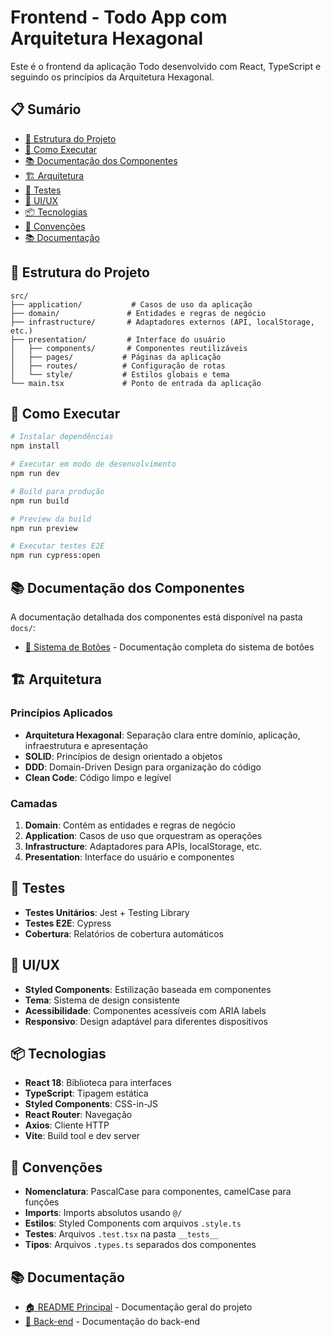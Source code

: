 # Frontend - Todo App com Arquitetura Hexagonal

Este é o frontend da aplicação Todo desenvolvido com React, TypeScript e seguindo os princípios da Arquitetura Hexagonal.

## 📋 Sumário

- [📁 Estrutura do Projeto](#-estrutura-do-projeto)
- [🚀 Como Executar](#-como-executar)
- [📚 Documentação dos Componentes](#-documentação-dos-componentes)
- [🏗️ Arquitetura](#️-arquitetura)
- [🧪 Testes](#-testes)
- [🎨 UI/UX](#-uiux)
- [📦 Tecnologias](#-tecnologias)
- [📝 Convenções](#-convenções)
- [📚 Documentação](#-documentação)

## 📁 Estrutura do Projeto

```
src/
├── application/           # Casos de uso da aplicação
├── domain/               # Entidades e regras de negócio
├── infrastructure/       # Adaptadores externos (API, localStorage, etc.)
├── presentation/         # Interface do usuário
│   ├── components/       # Componentes reutilizáveis
│   ├── pages/           # Páginas da aplicação
│   ├── routes/          # Configuração de rotas
│   └── style/           # Estilos globais e tema
└── main.tsx             # Ponto de entrada da aplicação
```

## 🚀 Como Executar

```bash
# Instalar dependências
npm install

# Executar em modo de desenvolvimento
npm run dev

# Build para produção
npm run build

# Preview da build
npm run preview

# Executar testes E2E
npm run cypress:open
```

## 📚 Documentação dos Componentes

A documentação detalhada dos componentes está disponível na pasta `docs/`:

- [🎨 Sistema de Botões](./docs/components/buttons.md) - Documentação completa do sistema de botões

## 🏗️ Arquitetura

### Princípios Aplicados

- **Arquitetura Hexagonal**: Separação clara entre domínio, aplicação, infraestrutura e apresentação
- **SOLID**: Princípios de design orientado a objetos
- **DDD**: Domain-Driven Design para organização do código
- **Clean Code**: Código limpo e legível

### Camadas

1. **Domain**: Contém as entidades e regras de negócio
2. **Application**: Casos de uso que orquestram as operações
3. **Infrastructure**: Adaptadores para APIs, localStorage, etc.
4. **Presentation**: Interface do usuário e componentes

## 🧪 Testes

- **Testes Unitários**: Jest + Testing Library
- **Testes E2E**: Cypress
- **Cobertura**: Relatórios de cobertura automáticos

## 🎨 UI/UX

- **Styled Components**: Estilização baseada em componentes
- **Tema**: Sistema de design consistente
- **Acessibilidade**: Componentes acessíveis com ARIA labels
- **Responsivo**: Design adaptável para diferentes dispositivos

## 📦 Tecnologias

- **React 18**: Biblioteca para interfaces
- **TypeScript**: Tipagem estática
- **Styled Components**: CSS-in-JS
- **React Router**: Navegação
- **Axios**: Cliente HTTP
- **Vite**: Build tool e dev server

## 📝 Convenções

- **Nomenclatura**: PascalCase para componentes, camelCase para funções
- **Imports**: Imports absolutos usando `@/`
- **Estilos**: Styled Components com arquivos `.style.ts`
- **Testes**: Arquivos `.test.tsx` na pasta `__tests__`
- **Tipos**: Arquivos `.types.ts` separados dos componentes

## 📚 Documentação

- [🏠 README Principal](../README.md) - Documentação geral do projeto
- [🔧 Back-end](../back-end/README.md) - Documentação do back-end
